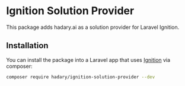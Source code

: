 # Ignition Solution Provider

This package adds hadary.ai as a solution provider for Laravel Ignition.


## Installation

You can install the package into a Laravel app that uses [Ignition](https://github.com/facade/ignition) via composer:

```bash
composer require hadary/ignition-solution-provider --dev
```